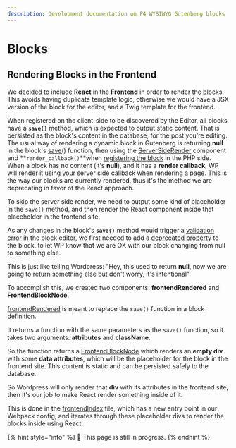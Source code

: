 ```yaml
---
description: Development documentation on P4 WYSIWYG Gutenberg blocks
---
```


# Blocks

## Rendering Blocks in the Frontend

We decided to include **React** in the **Frontend** in order to render the blocks. This avoids having duplicate template logic, otherwise we would have a JSX version of the block for the editor, and a Twig template for the frontend.

When registered on the client-side to be discovered by the Editor, all blocks have a **`save()`** method, which is expected to output static content. That is persisted as the block's content in the database, for the post you're editing. The usual way of rendering a dynamic block in Gutenberg is returning **null** in the block's [save\(\)](https://developer.wordpress.org/block-editor/developers/block-api/block-edit-save/#save) function, then using the [ServerSideRender](https://developer.wordpress.org/block-editor/packages/packages-server-side-render/) component and **`render_callback()`**when [registering the block](https://developer.wordpress.org/reference/functions/register_block_type/) in the PHP side. When a block has no content \(it's **null**\), and it has a **render callback**, WP will render it using your server side callback when rendering a page. This is the way our blocks are currently rendered, thus it's the method we are deprecating in favor of the React approach.

To skip the server side render, we need to output some kind of placeholder in the `save()` method, and then render the React component inside that placeholder in the frontend site.

As any changes in the block's **`save()`** method would trigger a [validation error](https://developer.wordpress.org/block-editor/developers/block-api/block-edit-save/#validation) in the block editor, we first needed to add a [deprecated property](https://github.com/greenpeace/planet4-plugin-gutenberg-blocks/blob/master/assets/src/blocks/Spreadsheet/SpreadsheetBlock.js#L24) to the block, to let WP know that we are OK with our block changing from null to something else.

This is just like telling Wordpress: "Hey, this used to return **null**, now we are going to return something else but don't worry, it's intentional".

To accomplish this, we created two components: **frontendRendered** and **FrontendBlockNode**.

[frontendRendered](https://github.com/greenpeace/planet4-plugin-gutenberg-blocks/blob/master/assets/src/blocks/Spreadsheet/SpreadsheetBlock.js#L39) is meant to replace the `save()` function in a block definition.

It returns a function with the same parameters as the `save()` function, so it takes two arguments: **attributes** and **className**.

So the function returns a [FrontendBlockNode](https://github.com/greenpeace/planet4-plugin-gutenberg-blocks/blob/master/assets/src/components/FrontendBlockNode/FrontendBlockNode.js#L10) which renders an **empty div** with some **data attributes**, which will be the placeholder for the block in the frontend site. This content is static and can be persisted safely to the database.

So Wordpress will only render that **div** with its attributes in the frontend site, then it's our job to make React render something inside of it.

This is done in the [frontendIndex](https://github.com/greenpeace/planet4-plugin-gutenberg-blocks/blob/master/assets/src/frontendIndex.js#L12) file, which has a new entry point in our Webpack config, and iterates through these placeholder divs to render the blocks inside using React.

{% hint style="info" %}
🔧 This page is still in progress.
{% endhint %}


